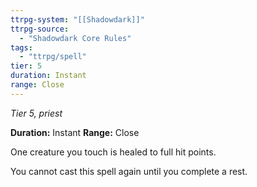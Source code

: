 ```yaml
---
ttrpg-system: "[[Shadowdark]]"
ttrpg-source: 
  - "Shadowdark Core Rules"
tags:
  - "ttrpg/spell"
tier: 5
duration: Instant
range: Close
---
```

*Tier 5, priest*

**Duration:** Instant
**Range:** Close

One creature you touch is healed to full hit points.

You cannot cast this spell again until you complete a rest.


